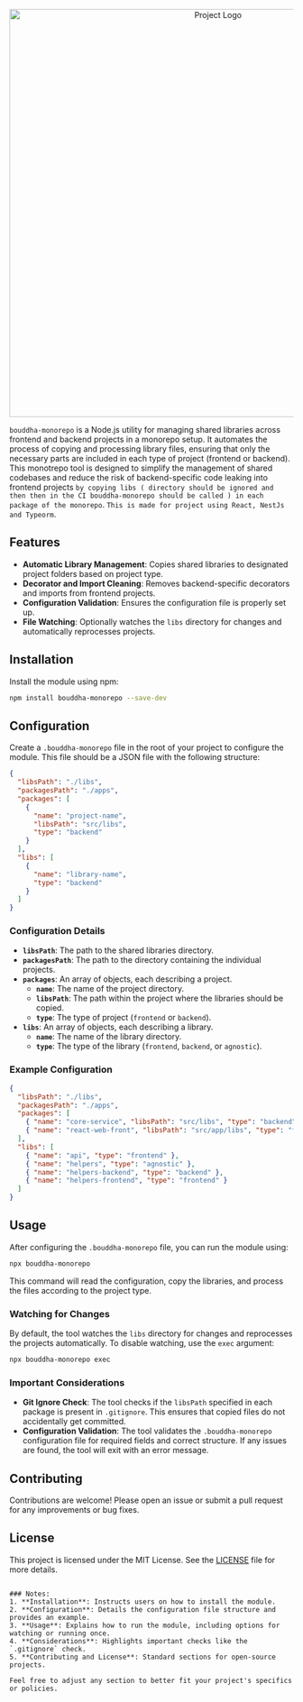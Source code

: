 <p align="center">
  <img width="724" src="https://res.cloudinary.com/dhgmytqop/image/upload/v1722428555/Capture_d_e%CC%81cran_2024-07-31_a%CC%80_13.13.07_njudua.png" alt="Project Logo">
</p>

`bouddha-monorepo` is a Node.js utility for managing shared libraries across frontend and backend projects in a monorepo setup. It automates the process of copying and processing library files, ensuring that only the necessary parts are included in each type of project (frontend or backend). This monotrepo tool is designed to simplify the management of shared codebases and reduce the risk of backend-specific code leaking into frontend projects `by copying libs ( directory should be ignored and then then in the CI bouddha-monorepo should be called ) in each package of the monorepo`. `This is made for project using React, NestJs and Typeorm`.

## Features

- **Automatic Library Management**: Copies shared libraries to designated project folders based on project type.
- **Decorator and Import Cleaning**: Removes backend-specific decorators and imports from frontend projects.
- **Configuration Validation**: Ensures the configuration file is properly set up.
- **File Watching**: Optionally watches the `libs` directory for changes and automatically reprocesses projects.

## Installation

Install the module using npm:

```bash
npm install bouddha-monorepo --save-dev
```

## Configuration

Create a `.bouddha-monorepo` file in the root of your project to configure the module. This file should be a JSON file with the following structure:

```json
{
  "libsPath": "./libs",
  "packagesPath": "./apps",
  "packages": [
    {
      "name": "project-name",
      "libsPath": "src/libs",
      "type": "backend"
    }
  ],
  "libs": [
    {
      "name": "library-name",
      "type": "backend"
    }
  ]
}
```

### Configuration Details

- **`libsPath`**: The path to the shared libraries directory.
- **`packagesPath`**: The path to the directory containing the individual projects.
- **`packages`**: An array of objects, each describing a project.
  - **`name`**: The name of the project directory.
  - **`libsPath`**: The path within the project where the libraries should be copied.
  - **`type`**: The type of project (`frontend` or `backend`).
- **`libs`**: An array of objects, each describing a library.
  - **`name`**: The name of the library directory.
  - **`type`**: The type of the library (`frontend`, `backend`, or `agnostic`).

### Example Configuration

```json
{
  "libsPath": "./libs",
  "packagesPath": "./apps",
  "packages": [
    { "name": "core-service", "libsPath": "src/libs", "type": "backend" },
    { "name": "react-web-front", "libsPath": "src/app/libs", "type": "frontend" }
  ],
  "libs": [
    { "name": "api", "type": "frontend" },
    { "name": "helpers", "type": "agnostic" },
    { "name": "helpers-backend", "type": "backend" },
    { "name": "helpers-frontend", "type": "frontend" }
  ]
}
```

## Usage

After configuring the `.bouddha-monorepo` file, you can run the module using:

```bash
npx bouddha-monorepo
```

This command will read the configuration, copy the libraries, and process the files according to the project type.

### Watching for Changes


By default, the tool watches the `libs` directory for changes and reprocesses the projects automatically. To disable watching, use the `exec` argument:

```bash
npx bouddha-monorepo exec
```

### Important Considerations

- **Git Ignore Check**: The tool checks if the `libsPath` specified in each package is present in `.gitignore`. This ensures that copied files do not accidentally get committed.
- **Configuration Validation**: The tool validates the `.bouddha-monorepo` configuration file for required fields and correct structure. If any issues are found, the tool will exit with an error message.

## Contributing

Contributions are welcome! Please open an issue or submit a pull request for any improvements or bug fixes.

## License

This project is licensed under the MIT License. See the [LICENSE](LICENSE) file for more details.
```

### Notes:
1. **Installation**: Instructs users on how to install the module.
2. **Configuration**: Details the configuration file structure and provides an example.
3. **Usage**: Explains how to run the module, including options for watching or running once.
4. **Considerations**: Highlights important checks like the `.gitignore` check.
5. **Contributing and License**: Standard sections for open-source projects.

Feel free to adjust any section to better fit your project's specifics or policies.
